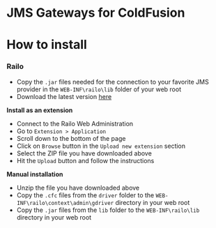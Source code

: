 JMS Gateways for ColdFusion
===============================

# How to install

### Railo

* Copy the `.jar` files needed for the connection to your favorite JMS provider in the `WEB-INF\railo\lib` folder of your web root
* Download the latest version [here](https://github.com/jbvanzuylen/cf-jms-gateway/releases/download/v0.0.5/jms-gateway-ext.zip)

__Install as an extension__

* Connect to the Railo Web Administration
* Go to `Extension > Application`
* Scroll down to the bottom of the page
* Click on `Browse` button in the `Upload new extension` section
* Select the ZIP file you have downloaded above
* Hit the `Upload` button and follow the instructions

__Manual installation__

* Unzip the file you have downloaded above
* Copy the `.cfc` files from the `driver` folder to the `WEB-INF\railo\context\admin\gdriver` directory in your web root
* Copy the `.jar` files from the `lib` folder to the `WEB-INF\railo\lib` directory in your web root
